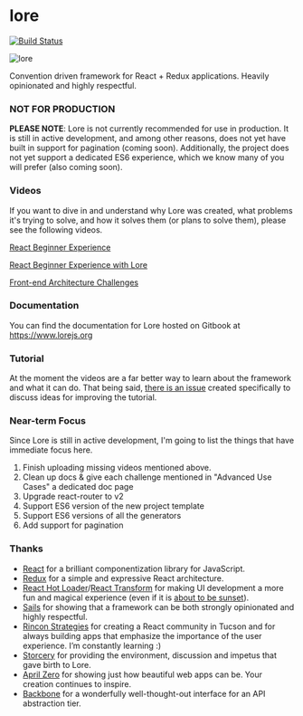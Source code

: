 # lore

[![Build Status][circle-image]][circle-url]

![lore](https://cloud.githubusercontent.com/assets/5898306/13093056/654b5c76-d4c0-11e5-8968-643aae655030.png)


Convention driven framework for React + Redux applications. Heavily opinionated and highly respectful.

### NOT FOR PRODUCTION
**PLEASE NOTE**: Lore is not currently recommended for use in production. It is still in active development, and 
among other reasons, does not yet have built in support for pagination (coming soon). Additionally, the project does not 
yet support a dedicated ES6 experience, which we know many of you will prefer (also coming soon).

### Videos

If you want to dive in and understand why Lore was created, what problems it's trying to solve, and how it solves them (or plans to solve them), please see the following videos.

[React Beginner Experience](https://www.youtube.com/watch?v=pfxJ9sebMCc)

[React Beginner Experience with Lore](https://www.youtube.com/watch?v=vHol_Zu58p8)

[Front-end Architecture Challenges](https://www.youtube.com/watch?v=Mm4G_uUl86U)


### Documentation

You can find the documentation for Lore hosted on Gitbook at https://www.lorejs.org

### Tutorial

At the moment the videos are a far better way to learn about the framework and what it
can do. That being said, [there is an issue](https://github.com/lore/lore/issues/90) created specifically to discuss 
ideas for improving the tutorial.


### Near-term Focus

Since Lore is still in active development, I'm going to list the things that have immediate focus here.

1. Finish uploading missing videos mentioned above.
2. Clean up docs & give each challenge mentioned in "Advanced Use Cases" a dedicated doc page
3. Upgrade react-router to v2
4. Support ES6 version of the new project template
5. Support ES6 versions of all the generators
6. Add support for pagination


### Thanks
* [React](https://github.com/facebook/react) for a brilliant componentization library for JavaScript.
* [Redux](https://github.com/reactjs/redux) for a simple and expressive React architecture.  
* [React Hot Loader](https://github.com/gaearon/react-hot-loader)/[React Transform](https://github.com/gaearon/react-transform-boilerplate) 
for making UI development a more fun and magical experience (even if it is [about to be sunset](https://medium.com/@dan_abramov/hot-reloading-in-react-1140438583bf)).
* [Sails](https://github.com/balderdashy/sails) for showing that a framework can be both strongly opinionated and highly respectful.
* [Rincon Strategies](http://www.rinconstrategies.io) for creating a React community in Tucson and for always building 
apps that emphasize the importance of the user experience. I’m constantly learning :)
* [Storcery](http://storcery.io) for providing the environment, discussion and impetus that gave birth to Lore.
* [April Zero](http://aprilzero.com) for showing just how beautiful web apps can be.  Your creation continues to inspire.
* [Backbone](https://github.com/jashkenas/backbone) for a wonderfully well-thought-out interface for an API abstraction tier.


[circle-url]: https://circleci.com/gh/lore/lore
[circle-image]: https://circleci.com/gh/lore/lore.svg?style=shield&circle-token=6ef9571387d0e08d802f6769026fcf91fc30459f
